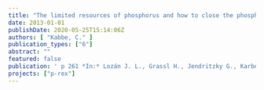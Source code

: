 ```yaml
---
title: "The limited resources of phosphorus and how to close the phosphorus cycle"
date: 2013-01-01
publishDate: 2020-05-25T15:14:06Z
authors: [ "Kabbe, C." ]
publication_types: ["6"]
abstract: ""
featured: false
publication: ' p 261 *In:* Lozán J. L., Grassl H., Jendritzky G., Karbe L. & Reise K. [eds.], Re-source – Designing the Recycling Society. Springer Verlag'
projects: ["p-rex"]
---
```


